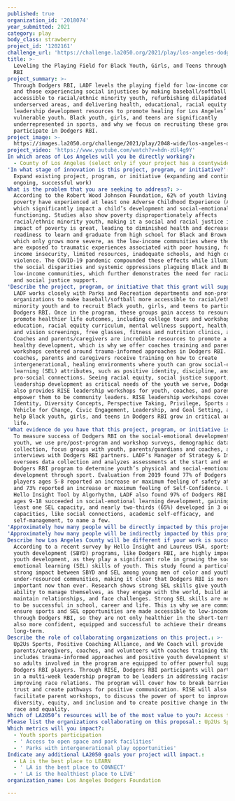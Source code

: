 ```yaml
---
published: true
organization_id: '2018074'
year_submitted: 2021
category: play
body_class: strawberry
project_id: '1202161'
challenge_url: 'https://challenge.la2050.org/2021/play/los-angeles-dodgers-foundation/'
title: >-
  Leveling the Playing Field for Black Youth, Girls, and Teens through Dodgers
  RBI
project_summary: >-
  Through Dodgers RBI, LADF levels the playing field for low-income communities
  and those experiencing social injustices by making baseball/softball more
  accessible to racial/ethnic minority youth, refurbishing dilapidated fields in
  underserved areas, and delivering health, educational, racial equity and
  leadership development resources to promote healing for Los Angeles’ most
  vulnerable youth. Black youth, girls, and teens are significantly
  underrepresented in sports, and why we focus on recruiting these groups to
  participate in Dodgers RBI.
project_image: >-
  https://images.la2050.org/challenge/2021/play/2048-wide/los-angeles-dodgers-foundation.jpg
project_video: 'https://www.youtube.com/watch?v=hdn-zUl4g9Y'
In which areas of Los Angeles will you be directly working?:
  - County of Los Angeles (select only if your project has a countywide benefit)
'In what stage of innovation is this project, program, or initiative?': >-
  Expand existing project, program, or initiative (expanding and continuing
  ongoing, successful work)
What is the problem that you are seeking to address?: >-
  According to the Robert Wood Johnson Foundation, 62% of youth living in
  poverty have experienced at least one Adverse Childhood Experience (ACEs),
  which significantly impact a child’s development and social-emotional
  functioning. Studies also show poverty disproportionately affects
  racial/ethnic minority youth, making it a social and racial justice issue. The
  impact of poverty is great, leading to diminished health and decreased
  readiness to learn and graduate from high school for Black and Brown youth,
  which only grows more severe, as the low-income communities where they live
  are exposed to traumatic experiences associated with poor housing, food and
  income insecurity, limited resources, inadequate schools, and high crime and
  violence. The COVID-19 pandemic compounded these effects while illuminating
  the social disparities and systemic oppressions plaguing Black and Brown, and
  low-income communities, which further demonstrates the need for racial equity
  and social justice support.
'Describe the project, program, or initiative that this grant will support to address the problem identified.': >-
  LADF works closely with Parks and Recreation departments and non-profit
  organizations to make baseball/softball more accessible to racial/ethnic
  minority youth and to recruit Black youth, girls, and teens to participate in
  Dodgers RBI. Once in the program, these groups gain access to resources that
  promote healthier life outcomes, including college tours and workshops, STEM
  education, racial equity curriculum, mental wellness support, health, dental
  and vision screenings, free glasses, fitness and nutrition clinics, and more.
  Coaches and parents/caregivers are incredible resources to promote a child's
  healthy development, which is why we offer coaches training and parent
  workshops centered around trauma-informed approaches in Dodgers RBI. Here,
  coaches, parents and caregivers receive training on how to create
  intergenerational, healing environments where youth can grow social-emotional
  learning (SEL) attributes, such as positive identity, discipline, and
  pro-social connections. Seeing racial equity, social justice support, and
  leadership development as critical needs of the youth we serve, Dodgers RBI
  also provides RISE leadership workshops for youth, coaches, and parents to
  empower them to be community leaders. RISE leadership workshops cover
  Identity, Diversity Concepts, Perspective Taking, Privilege, Sports as a
  Vehicle for Change, Civic Engagement, Leadership, and Goal Setting, and will
  help Black youth, girls, and teens in Dodgers RBI grow in critical areas of
  life.
'What evidence do you have that this project, program, or initiative is or will be successful, and how will you define and measure success?': >-
  To measure success of Dodgers RBI on the social-emotional development of
  youth, we use pre/post-program and workshop surveys, demographic data
  collection, focus groups with youth, parents/guardians and coaches, and
  interviews with Dodgers RBI partners. LADF’s Manager of Strategy & Impact
  oversees data collection and analyzes assessments at the start and end of the
  Dodgers RBI program to determine youth’s physical and social-emotional
  development through sport. Evaluation from 2019 found 77% of Dodgers RBI
  players ages 5-8 reported an increase or maximum feeling of safety at the park
  and 73% reported an increase or maximum feeling of Self-Confidence. Using the
  Hello Insight Tool by Algorhythm, LADF also found 97% of Dodgers RBI players
  ages 9-18 succeeded in social-emotional learning development, gaining in at
  least one SEL capacity, and nearly two-thirds (65%) developed in 3 or more SEL
  capacities, like social connections, academic self-efficacy, and
  self-management, to name a few.
'Approximately how many people will be directly impacted by this project, program, or initiative?': '7000'
'Approximately how many people will be indirectly impacted by this project, program, or initiative?': '4490'
Describe how Los Angeles County will be different if your work is successful.: >-
  According to a recent survey by Hello Insight and Laureus USA, sports-based
  youth development (SBYD) programs, like Dodgers RBI, are highly important for
  youth development, as they play a significant role in growing the social,
  emotional learning (SEL) skills of youth. This study found a particularly
  strong impact between SBYD and SEL among young men of color and youth in
  under-resourced communities, making it clear that Dodgers RBI is more
  important now than ever. Research shows strong SEL skills give youth the
  ability to manage themselves, as they engage with the world, build and
  maintain relationships, and face challenges. Strong SEL skills are necessary
  to be successful in school, career and life. This is why we are committed to
  ensure sports and SEL opportunities are made accessible to low-income youth
  through Dodgers RBI, so they are not only healthier in the short-term, but
  also more confident, equipped and successful to achieve their dreams in the
  long-term.
Describe the role of collaborating organizations on this project.: >-
  Up2Us Sports, Positive Coaching Alliance, and We Coach will provide
  parents/caregivers, coaches, and volunteers with coaches training that
  includes trauma-informed approaches and positive youth development strategies,
  so adults involved in the program are equipped to offer powerful support to
  Dodgers RBI players. Through RISE, Dodgers RBI participants will participate
  in a multi-week leadership program to be leaders in addressing racism and
  improving race relations. The program will cover how to break barriers, build
  trust and create pathways for positive communication. RISE will also help
  facilitate parent workshops, to discuss the power of sport to improve
  diversity, equity, and inclusion and to create positive change in the areas of
  race and equality.
Which of LA2050’s resources will be of the most value to you?: Access to the LA2050 community
Please list the organizations collaborating on this proposal.: Up2Us Sports Positive Coaching Alliance We Coach RISE
Which metrics will you impact?:
  - Youth sports participation
  - ' Access to open space and park facilities'
  - ' Parks with intergenerational play opportunities'
Indicate any additional LA2050 goals your project will impact.:
  - LA is the best place to LEARN
  - ' LA is the best place to CONNECT'
  - ' LA is the healthiest place to LIVE'
organization_name: Los Angeles Dodgers Foundation

---
```

